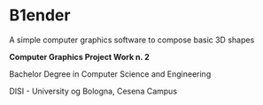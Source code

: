 # B1ender

A simple computer graphics software to compose basic 3D shapes

**Computer Graphics Project Work n. 2**

Bachelor Degree in Computer Science and Engineering

DISI - University og Bologna, Cesena Campus
